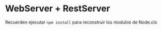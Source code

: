 # WebServer + RestServer

Recuerden ejecutar ```npm install``` para reconstruir los modulos de Node.cls